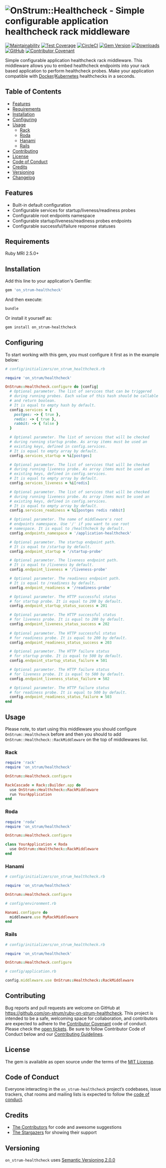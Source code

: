 # ![OnStrum::Healthcheck - Simple configurable application healthcheck rack middleware](https://repository-images.githubusercontent.com/769335579/9094eefe-bfc8-483d-9a65-e406d1eb92c6)

[![Maintainability](https://api.codeclimate.com/v1/badges/b4dc21883d489d67fbef/maintainability)](https://codeclimate.com/github/on-strum/ruby-on-strum-healthcheck/maintainability)
[![Test Coverage](https://api.codeclimate.com/v1/badges/b4dc21883d489d67fbef/test_coverage)](https://codeclimate.com/github/on-strum/ruby-on-strum-healthcheck/test_coverage)
[![CircleCI](https://circleci.com/gh/on-strum/ruby-on-strum-healthcheck/tree/master.svg?style=svg)](https://circleci.com/gh/on-strum/ruby-on-strum-healthcheck/tree/master)
[![Gem Version](https://badge.fury.io/rb/ruby_healthcheck.svg)](https://badge.fury.io/rb/ruby_healthcheck)
[![Downloads](https://img.shields.io/gem/dt/ruby_healthcheck.svg?colorA=004d99&colorB=0073e6)](https://rubygems.org/gems/ruby_healthcheck)
[![GitHub](https://img.shields.io/github/license/on-strum/ruby-on-strum-healthcheck)](LICENSE.txt)
[![Contributor Covenant](https://img.shields.io/badge/Contributor%20Covenant-v1.4%20adopted-ff69b4.svg)](CODE_OF_CONDUCT.md)

Simple configurable application healthcheck rack middleware. This middleware allows you to embed healthcheck endpoints into your rack based application to perform healthcheck probes. Make your application compatible with [Docker](https://docs.docker.com/reference/dockerfile/#healthcheck)/[Kubernetes](https://kubernetes.io/docs/tasks/configure-pod-container/configure-liveness-readiness-startup-probes/#define-a-liveness-http-request) healthchecks in a seconds.

## Table of Contents

- [Features](#features)
- [Requirements](#requirements)
- [Installation](#installation)
- [Configuring](#configuring)
- [Usage](#usage)
  - [Rack](#rack)
  - [Roda](#roda)
  - [Hanami](#hanami)
  - [Rails](#rails)
- [Contributing](#contributing)
- [License](#license)
- [Code of Conduct](#code-of-conduct)
- [Credits](#credits)
- [Versioning](#versioning)
- [Changelog](CHANGELOG.md)

## Features

- Built-in default configuration
- Configurable services for startup/liveness/readiness probes
- Configurable root endpoints namespace
- Configurable startup/liveness/readiness probes endpoints
- Configurable successful/failure response statuses

## Requirements

Ruby MRI 2.5.0+

## Installation

Add this line to your application's Gemfile:

```ruby
gem 'on_strum-healthcheck'
```

And then execute:

```bash
bundle
```

Or install it yourself as:

```bash
gem install on_strum-healthcheck
```

## Configuring

To start working with this gem, you must configure it first as in the example below:

```ruby
# config/initializers/on_strum_healthcheck.rb

require 'on_strum/healthcheck'

OnStrum::Healthcheck.configure do |config|
  # Optional parameter. The list of services that can be triggered
  # during running probes. Each value of this hash should be callable
  # and return boolean.
  # It is equal to empty hash by default.
  config.services = {
    postges: -> { true },
    redis: -> { true },
    rabbit: -> { false }
  }

  # Optional parameter. The list of services that will be checked
  # during running startup probe. As array items must be used an
  # existing keys, defined in config.services.
  # It is equal to empty array by default.
  config.services_startup = %i[postges]

  # Optional parameter. The list of services that will be checked
  # during running liveness probe. As array items must be used an
  # existing keys, defined in config.services.
  # It is equal to empty array by default.
  config.services_liveness = %i[redis]

  # Optional parameter. The list of services that will be checked
  # during running liveness probe. As array items must be used an
  # existing keys, defined in config.services.
  # It is equal to empty array by default.
  config.services_readiness = %i[postges redis rabbit]

  # Optional parameter. The name of middleware's root
  # endpoints namespace. Use '/' if you want to use root
  # namespace. It is equal to /healthcheck by default.
  config.endpoints_namespace = '/application-healthcheck'

  # Optional parameter. The startup endpoint path.
  # It is equal to /startup by default.
  config.endpoint_startup = '/startup-probe'

  # Optional parameter. The liveness endpoint path.
  # It is equal to /liveness by default.
  config.endpoint_liveness = '/liveness-probe'

  # Optional parameter. The readiness endpoint path.
  # It is equal to /readiness by default.
  config.endpoint_readiness = '/readiness-probe'

  # Optional parameter. The HTTP successful status
  # for startup probe. It is equal to 200 by default.
  config.endpoint_startup_status_success = 201

  # Optional parameter. The HTTP successful status
  # for liveness probe. It is equal to 200 by default.
  config.endpoint_liveness_status_success = 202
  
  # Optional parameter. The HTTP successful status
  # for readiness probe. It is equal to 200 by default.
  config.endpoint_readiness_status_success = 203

  # Optional parameter. The HTTP failure status
  # for startup probe. It is equal to 500 by default.
  config.endpoint_startup_status_failure = 501

  # Optional parameter. The HTTP failure status
  # for liveness probe. It is equal to 500 by default.
  config.endpoint_liveness_status_failure = 502

  # Optional parameter. The HTTP failure status
  # for readiness probe. It is equal to 500 by default.
  config.endpoint_readiness_status_failure = 503
end
```

## Usage

Please note, to start using this middleware you should configure `OnStrum::Healthcheck` before and then you should to add `OnStrum::Healthcheck::RackMiddleware` on the top of middlewares list.

### Rack

```ruby
require 'rack'
require 'on_strum/healthcheck'

OnStrum::Healthcheck.configure

RackCascade = Rack::Builder.app do
  use OnStrum::Healthcheck::RackMiddleware
  run YourApplication
end
```

### Roda

```ruby
require 'roda'
require 'on_strum/healthcheck'

OnStrum::Healthcheck.configure

class YourApplication < Roda
  use OnStrum::Healthcheck::RackMiddleware
end
```

### Hanami

```ruby
# config/initializers/on_strum_healthcheck.rb

require 'on_strum/healthcheck'

OnStrum::Healthcheck.configure

# config/environment.rb

Hanami.configure do
  middleware.use MyRackMiddleware
end
```

### Rails

```ruby
# config/initializers/on_strum_healthcheck.rb

require 'on_strum/healthcheck'

OnStrum::Healthcheck.configure

# config/application.rb

config.middleware.use OnStrum::Healthcheck::RackMiddleware
```

## Contributing

Bug reports and pull requests are welcome on GitHub at <https://github.com/on-strum/ruby-on-strum-healthcheck>. This project is intended to be a safe, welcoming space for collaboration, and contributors are expected to adhere to the [Contributor Covenant](http://contributor-covenant.org) code of conduct. Please check the [open tickets](https://github.com/on-strum/ruby-on-strum-healthcheck/issues). Be sure to follow Contributor Code of Conduct below and our [Contributing Guidelines](CONTRIBUTING.md).

## License

The gem is available as open source under the terms of the [MIT License](https://opensource.org/licenses/MIT).

## Code of Conduct

Everyone interacting in the `on_strum-healthcheck` project’s codebases, issue trackers, chat rooms and mailing lists is expected to follow the [code of conduct](CODE_OF_CONDUCT.md).

## Credits

- [The Contributors](https://github.com/on-strum/ruby-on-strum-healthcheck/graphs/contributors) for code and awesome suggestions
- [The Stargazers](https://github.com/on-strum/ruby-on-strum-healthcheck/stargazers) for showing their support

## Versioning

`on_strum-healthcheck` uses [Semantic Versioning 2.0.0](https://semver.org)
